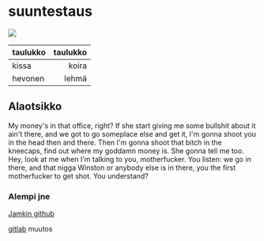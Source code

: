 # suuntestaus

![](https://upload.wikimedia.org/wikipedia/fi/2/2e/Alanwake.jpg)

|taulukko |taulukko |
|:----|----:|
|kissa|koira|
|hevonen|lehmä|
## Alaotsikko

My money's in that office, right? If she start giving me some bullshit about it ain't there, and we got to go someplace else and get it, I'm gonna shoot you in the head then and there. Then I'm gonna shoot that bitch in the kneecaps, find out where my goddamn money is. She gonna tell me too. Hey, look at me when I'm talking to you, motherfucker. You listen: we go in there, and that nigga Winston or anybody else is in there, you the first motherfucker to get shot. You understand?

### Alempi jne

[Jamkin github](http://jamk-it.github.io/)

[gitlab](https://about.gitlab.com/)
muutos
